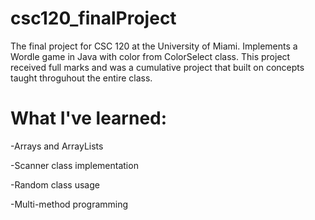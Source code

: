 # csc120_finalProject
The final project for CSC 120 at the University of Miami. Implements a Wordle game in Java with color from ColorSelect class.
This project received full marks and was a cumulative project that built on concepts taught throguhout the entire class.

# What I've learned:
-Arrays and ArrayLists

-Scanner class implementation

-Random class usage

-Multi-method programming
